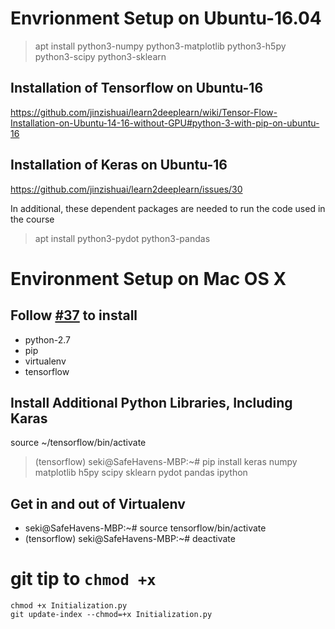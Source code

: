 # Envrionment Setup on Ubuntu-16.04

> apt install python3-numpy python3-matplotlib  python3-h5py python3-scipy python3-sklearn

## Installation of Tensorflow on Ubuntu-16 
https://github.com/jinzishuai/learn2deeplearn/wiki/Tensor-Flow-Installation-on-Ubuntu-14-16-without-GPU#python-3-with-pip-on-ubuntu-16

## Installation of Keras on Ubuntu-16

https://github.com/jinzishuai/learn2deeplearn/issues/30

In additional, these dependent packages are needed to run the code used in the course
> apt install python3-pydot python3-pandas

# Environment Setup on Mac OS X

## Follow [#37](https://github.com/jinzishuai/learn2deeplearn/issues/37) to install 
* python-2.7
* pip
* virtualenv
* tensorflow
## Install Additional Python Libraries, Including Karas
source ~/tensorflow/bin/activate
> (tensorflow) seki@SafeHavens-MBP:~# pip install keras numpy matplotlib h5py scipy sklearn pydot pandas ipython

## Get in and out of Virtualenv

* seki@SafeHavens-MBP:~# source tensorflow/bin/activate
* (tensorflow) seki@SafeHavens-MBP:~# deactivate



# git tip to `chmod +x`

```
chmod +x Initialization.py
git update-index --chmod=+x Initialization.py
```

